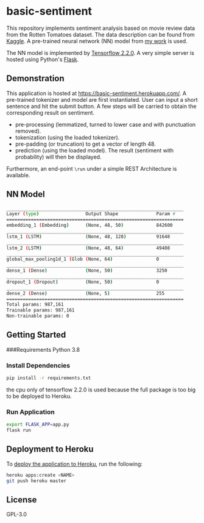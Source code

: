 # basic-sentiment
This repository implements sentiment analysis based on movie review data from the Rotten Tomatoes dataset. The data description can be found from [Kaggle](https://www.kaggle.com/c/sentiment-analysis-on-movie-reviews). A pre-trained neural network (NN) model from [my work](https://www.kaggle.com/issactai/sentiment-analysis-on-movie-review) is used.

The NN model is implemented by [Tensorflow 2.2.0](https://www.tensorflow.org/). A very simple server is hosted using Python's [Flask](https://flask.palletsprojects.com/en/1.1.x/). 

## Demonstration
This application is hosted at https://basic-sentiment.herokuapp.com/.
A pre-trained tokenizer and model are first instantiated.
User can input a short sentence and hit the submit button. A few steps will be carried to obtain the corresponding result on sentiment.
- pre-processing (lemmatized, turned to lower case and with punctuation removed).
- tokenization (using the loaded tokenizer).
- pre-padding (or truncation) to get a vector of length 48.
- prediction (using the loaded model).
The result (sentiment with probability) will then be displayed.

Furthermore, an end-point `\run` under a simple REST Architecture is available.

## NN Model
```sh
_________________________________________________________________
Layer (type)                 Output Shape              Param #   
=================================================================
embedding_1 (Embedding)      (None, 48, 50)            842600    
_________________________________________________________________
lstm_1 (LSTM)                (None, 48, 128)           91648     
_________________________________________________________________
lstm_2 (LSTM)                (None, 48, 64)            49408     
_________________________________________________________________
global_max_pooling1d_1 (Glob (None, 64)                0         
_________________________________________________________________
dense_1 (Dense)              (None, 50)                3250      
_________________________________________________________________
dropout_1 (Dropout)          (None, 50)                0         
_________________________________________________________________
dense_2 (Dense)              (None, 5)                 255       
=================================================================
Total params: 987,161
Trainable params: 987,161
Non-trainable params: 0
```

## Getting Started
###Requirements
Python 3.8

### Install Dependencies
```sh
pip install -r requirements.txt
```
the cpu only of tensorflow 2.2.0 is used because the full package is too big to be deployed to Heroku.

### Run Application
```sh
export FLASK_APP=app.py
flask run
```

## Deployment to Heroku
To [deploy the application to Heroku](https://devcenter.heroku.com/articles/git), run the following:
```sh
heroku apps:create <NAME>
git push heroku master
```

## License
GPL-3.0
